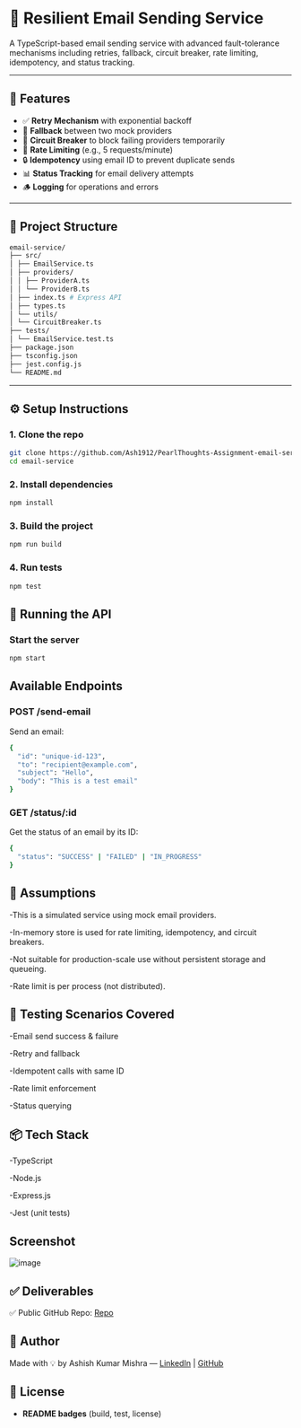# 📧 Resilient Email Sending Service

A TypeScript-based email sending service with advanced fault-tolerance mechanisms including retries, fallback, circuit breaker, rate limiting, idempotency, and status tracking.

---

## 🚀 Features

- ✅ **Retry Mechanism** with exponential backoff
- 🔁 **Fallback** between two mock providers
- 🧠 **Circuit Breaker** to block failing providers temporarily
- 🚦 **Rate Limiting** (e.g., 5 requests/minute)
- 🔒 **Idempotency** using email ID to prevent duplicate sends
- 📊 **Status Tracking** for email delivery attempts
- 🪵 **Logging** for operations and errors

---

## 📂 Project Structure

```bash
email-service/
├── src/
│ ├── EmailService.ts
│ ├── providers/
│ │ ├── ProviderA.ts
│ │ └── ProviderB.ts
│ ├── index.ts # Express API
│ ├── types.ts
│ └── utils/
│ └── CircuitBreaker.ts
├── tests/
│ └── EmailService.test.ts
├── package.json
├── tsconfig.json
├── jest.config.js
└── README.md
```


---

## ⚙️ Setup Instructions

### 1. Clone the repo

```bash
git clone https://github.com/Ash1912/PearlThoughts-Assignment-email-service.git
cd email-service
```

### 2. Install dependencies

```bash
npm install
```

### 3. Build the project

```bash
npm run build
```

### 4. Run tests

```bash
npm test
```

## 🧪 Running the API

### Start the server

```bash
npm start
```

## Available Endpoints

### POST /send-email

Send an email:

```bash
{
  "id": "unique-id-123",
  "to": "recipient@example.com",
  "subject": "Hello",
  "body": "This is a test email"
}
```

### GET /status/:id

Get the status of an email by its ID:

```bash
{
  "status": "SUCCESS" | "FAILED" | "IN_PROGRESS"
}
```

## 📝 Assumptions

-This is a simulated service using mock email providers.

-In-memory store is used for rate limiting, idempotency, and circuit breakers.

-Not suitable for production-scale use without persistent storage and queueing.

-Rate limit is per process (not distributed).

## 🧪 Testing Scenarios Covered

-Email send success & failure

-Retry and fallback

-Idempotent calls with same ID

-Rate limit enforcement

-Status querying

## 📦 Tech Stack

-TypeScript

-Node.js

-Express.js

-Jest (unit tests)

## Screenshot

![image](https://github.com/user-attachments/assets/fbca9c65-de83-40cf-8168-75b7e8bd5667)

## ✅ Deliverables

✅ Public GitHub Repo: [Repo](https://github.com/Ash1912/PearlThoughts-Assignment-email-service.git)

## 🧠 Author

Made with 💡 by Ashish Kumar Mishra — [LinkedIn](https://www.linkedin.com/in/ashish-kumar-mishra-616321206/) | [GitHub](https://github.com/Ash1912)

## 📄 License

- **README badges** (build, test, license)

